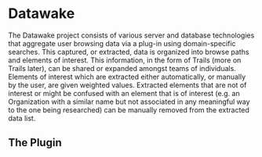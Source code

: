 # Datawake
The Datawake project consists of various server and database technologies that aggregate user browsing data via a plug-in using domain-specific searches.  This captured, or extracted, data is organized into browse paths and elements of interest.  This information, in the form of Trails (more on Trails later), can be shared or expanded amongst teams of individuals.  Elements of interest which are extracted either automatically, or manually by the user, are given weighted values.  Extracted elements that are not of interest or might be confused with an element that is of interest (e.g. an Organization with a similar name but not associated in any meaningful way to the one being researched) can be manually removed from the extracted data list.

## The Plugin
